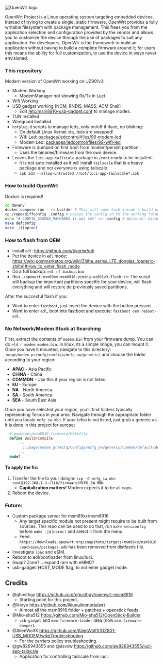![OpenWrt logo](https://raw.githubusercontent.com/openwrt/openwrt/refs/heads/main/include/logo.png)

OpenWrt Project is a Linux operating system targeting embedded devices. Instead
of trying to create a single, static firmware, OpenWrt provides a fully
writable filesystem with package management. This frees you from the
application selection and configuration provided by the vendor and allows you
to customize the device through the use of packages to suit any application.
For developers, OpenWrt is the framework to build an application without having
to build a complete firmware around it; for users this means the ability for
full customization, to use the device in ways never envisioned.

### This repository
Modern version of OpenWrt working on UZ801v3:
- Modem Working
  - ModemManager not showing Rx/Tx in Luci
- Wifi Working
- USB gadget working (NCM, RNDIS, MASS, ACM Shell)
  - Edit [/etc/msm8916-usb-gadget.conf](packages/msm8916-usb-gadget/files/msm8916-usb-gadget.conf) to manage modes.
- TUN installed
- Wireguard Installed
- `hotplug.d` scripts to manage leds, only on/off if iface, no blinking:
  - On default Linux Kernel `dts`, leds are swapped!
  - Wifi Led: [packages/ledcontrol/files/99-modem-led](packages/ledcontrol/files/99-modem-led)
  - Modem Led: [packages/ledcontrol/files/99-wifi-led](packages/ledcontrol/files/99-wifi-led)
- Firmware is dumped on first boot from modem/persist partition:
  - Uses the binaries/firmware from the own device.
- Leaves the `luci-app-tailscale` package in `/root` ready to be installed:
  - It is not auto installed as it will install `tailscale` that is a heavy package and not everyone is using tailscale.
  - `apk add --allow-untrusted /root/luci-app-tailscale*.apk`


### How to build OpenWrt
Docker is required!
```bash
cd devenv
docker compose run --rm builder # This will open bash inside a build environment
cp /repo/diffconfig .config # Copies the config on to the working folder
echo "# CONFIG_SIGNED_PACKAGES is not set" >> .config # Optional: Disable APK signature verification
make defconfig
make -j$(nproc)
```

### How to flash from OEM
- Install `edl`: https://github.com/bkerler/edl
- Put the device in `edl` mode: https://wiki.postmarketos.org/wiki/Zhihe_series_LTE_dongles_(generic-zhihe)#How_to_enter_flash_mode
- Do a full backup: `edl rf backup.bin`
- Run `./openwrt-msm89xx-msm8916-yiming-uz801v3-flash.sh`: The script will backup the important partitions specific for your device, will flash everything and will restore de previously saved partitions.

After the succesful flash if you:
- Want to enter `fastboot`, just insert the device with the button pressed.
- Want to enter `edl`, boot into fastboot and execute: `fastboot oem reboot-edl`.

### No Network/Modem Stuck at Searching

First, extract the contents of `modem.bin` from your firmware dump. You can do `eld r modem modem.bin`. In linux, its a simple image, you can mount it. Once you have it mounted, navigate to this directory: `image/modem_pr/mcfg/configs/mcfg_sw/generic/` and choose the folder according to your region:

- **APAC** - Asia Pacific
- **CHINA** - China
- **COMMON** - Use this if your region is not listed
- **EU** - Europe
- **NA** - North America
- **SA** - South America
- **SEA** - South East Asia

Once you have selected your region, you'll find folders typically representing Telcos in your area. Navigate through the appropriate folder until you locate `mcfg_sw.mbn`. If your telco is not listed, just grab a generic as it is done in this project for europe:
```makefile
  # packages/msm8916-firmware/Makefile
  define Build/Compile
      ...
  		::image/modem_pr/mcfg/configs/mcfg_sw/generic/common/default/default/mcfg_sw.mbn $(PKG_BUILD_DIR)
      ...
  endef
```

#### To apply the fix:
1. Transfer the file to your dongle: `scp -O mcfg_sw.mbn root@192.168.1.1:/lib/firmware/MCFG_SW.MBN`
   - **Capitalization matters!** Modem expects it to be all caps.
3. Reboot the device.

### Future:
- Custom package server for msm89xx/msm8916
  - Any target specific module not present might require to be built from sources. This repo can be used to do that, run `make menuconfig` before `make -j$(nproc)` and select it from the menu.
  - Feed:  `https://downloads.openwrt.org/snapshots/targets/msm89xx/msm8916/packages/packages.adb` has been removed from distfeeds file.
- Investigate `lpac` and eSIM.
- Reboot to edl/bootloader from linux/luci.
- Swap? Zram?... expand ram with eMMC?
- usb-gadget: HOST_MODE flag, to not enter gadget mode.

## Credits
- @ghosthgy https://github.com/ghosthgy/openwrt-msm8916
  - Starting point for this project.
- @lkiuyu https://github.com/lkiuyu/immortalwrt
  - Almost all the msm8916 folder + patches + openstick feeds.
- @Mio-sha512 https://github.com/Mio-sha512/OpenStick-Builder
  - `usb-gadget` and `msm-firmware-loader` idea (now `msm-firmware-dumper`).
- @AlienWolfX https://github.com/AlienWolfX/UZ801-USB_MODEM/wiki/Troubleshooting
  - For the carriers policy troubleshooting.
- @gw826943555 and @asvow https://github.com/gw826943555/luci-app-tailscale
  - Application for controlling tailscale from luci.

